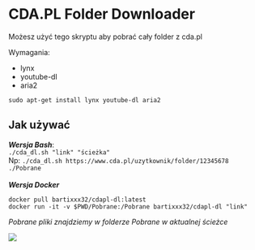 

# CDA.PL Folder Downloader
Możesz użyć tego skryptu aby pobrać cały folder z cda.pl


Wymagania:

 - lynx<br>
 - youtube-dl
 - aria2
 
  `sudo apt-get install lynx youtube-dl aria2`
## Jak używać
***Wersja Bash***:
<br>
`./cda_dl.sh "link" "ścieżka"`
<br>Np: `./cda_dl.sh https://www.cda.pl/uzytkownik/folder/12345678 ./Pobrane` 
<br>
<br>***Wersja Docker***

    docker pull bartixxx32/cdapl-dl:latest 
    docker run -it -v $PWD/Pobrane:/Pobrane bartixxx32/cdapl-dl "link"
*Pobrane pliki znajdziemy w folderze Pobrane w aktualnej ścieżce*




[![](https://images.microbadger.com/badges/image/bartixxx32/cdapl-dl.svg)](https://microbadger.com/images/bartixxx32/cdapl-dl "Get your own image badge on microbadger.com")
